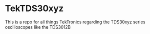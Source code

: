 # TekTDS30xyz
This is a repo for all things TekTronics regarding the TDS30xyz series oscilloscopes like the TDS3012B
